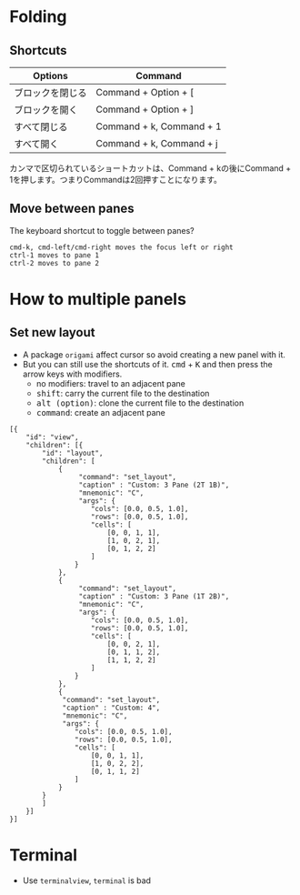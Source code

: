 # Folding 
## Shortcuts

| Options | Command |
| - | - |
| ブロックを閉じる | Command + Option + [ |
| ブロックを開く | Command + Option + ] |
| すべて閉じる| Command + k, Command + 1 |
| すべて開く| Command + k, Command + j |

カンマで区切られているショートカットは、Command + kの後にCommand + 1を押します。つまりCommandは2回押すことになります。 

## Move between panes

The keyboard shortcut to toggle between panes?

```
cmd-k, cmd-left/cmd-right moves the focus left or right
ctrl-1 moves to pane 1
ctrl-2 moves to pane 2
```

# How to multiple panels
## Set new layout
* A package `origami` affect cursor so avoid creating a new panel with it.
* But you can still use the shortcuts of it. <kbd>cmd</kbd> + <kbd>K</kbd> and then press the arrow keys with modifiers.
	* no modifiers: travel to an adjacent pane
	* <kbd>shift</kbd>: carry the current file to the destination
	* <kbd>alt (option)</kbd>: clone the current file to the destination
	* <kbd>command</kbd>: create an adjacent pane

```
[{
    "id": "view",
    "children": [{
        "id": "layout",
        "children": [
            {
                 "command": "set_layout",
                 "caption" : "Custom: 3 Pane (2T 1B)",
                 "mnemonic": "C",
                 "args": {
                    "cols": [0.0, 0.5, 1.0],
                    "rows": [0.0, 0.5, 1.0],
                    "cells": [
                        [0, 0, 1, 1],
                        [1, 0, 2, 1],
                        [0, 1, 2, 2]
                    ]
                }
            },
            {
                 "command": "set_layout",
                 "caption" : "Custom: 3 Pane (1T 2B)",
                 "mnemonic": "C",
                 "args": {
                    "cols": [0.0, 0.5, 1.0],
                    "rows": [0.0, 0.5, 1.0],
                    "cells": [
                        [0, 0, 2, 1],
                        [0, 1, 1, 2],
                        [1, 1, 2, 2]
                    ]
                }
            },
            {
             "command": "set_layout",
             "caption" : "Custom: 4",
             "mnemonic": "C",
             "args": {
                "cols": [0.0, 0.5, 1.0],
                "rows": [0.0, 0.5, 1.0],
                "cells": [
                    [0, 0, 1, 1],
                    [1, 0, 2, 2],
                    [0, 1, 1, 2]
                ]
            }
        }
        ]
    }]
}]
```

# Terminal
* Use `terminalview`, `terminal` is bad


